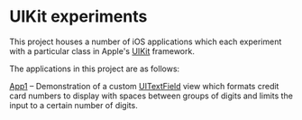 # UIKit experiments

This project houses a number of iOS applications which each experiment with a particular class in Apple's [UIKit](https://developer.apple.com/documentation/uikit) framework.

The applications in this project are as follows:

[App1](App1) – Demonstration of a custom [UITextField](https://developer.apple.com/documentation/uikit/uitextfield) view which formats credit card numbers to display with spaces between groups of digits and limits the input to a certain number of digits.
